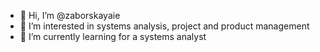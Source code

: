 - 👋 Hi, I’m @zaborskayaie
- 👀 I’m interested in systems analysis, project and product management
- 🌱 I’m currently learning for a systems analyst


<!---
zaborskayaie/zaborskayaie is a ✨ special ✨ repository because its `README.md` (this file) appears on your GitHub profile.
You can click the Preview link to take a look at your changes.
--->
